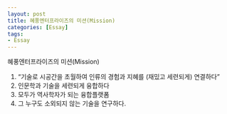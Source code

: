 ```yaml
---
layout: post
title: 혜풍엔터프라이즈의 미션(Mission)
categories: [Essay]
tags:
- Essay
---
```


혜풍엔터프라이즈의 미션(Mission)

1. “기술로 시공간을 초월하여 인류의 경험과 지혜를 (재밌고 세련되게) 연결하다” 
2. 인문학과 기술을 세련되게 융합하다
3. 모두가 역사학자가 되는 융합플랫폼
4. 그 누구도 소외되지 않는 기술을 연구하다.
